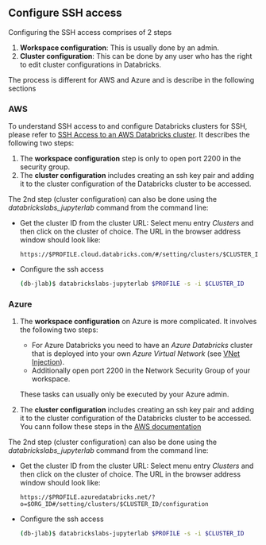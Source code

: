 ## Configure SSH access

Configuring the SSH access comprises of 2 steps

1. **Workspace configuration**: This is usually done by an admin.
2. **Cluster configuration**: This can be done by any user who has the right to edit cluster configurations in Databricks.

The process is different for AWS and Azure and is describe in the following sections


### AWS

To understand SSH access to and configure Databricks clusters for SSH, please refer to [SSH Access to an AWS Databricks cluster](https://docs.databricks.com/user-guide/clusters/ssh.html#ssh-access-to-clusters). It describes the following two steps:

1. The **workspace configuration** step is only to open port 2200 in the security group.
2. The **cluster configuration** includes creating an ssh key pair and adding it to the cluster configuration of the Databricks cluster to be accessed.

The 2nd step (cluster configuration) can also be done using the *databrickslabs_jupyterlab* command from the command line:

- Get the cluster ID from the cluster URL: Select menu entry *Clusters* and then click on the cluster of choice. The URL in the browser address window should look like:

    ```text
    https://$PROFILE.cloud.databricks.com/#/setting/clusters/$CLUSTER_ID/configuration
    ```

- Configure the ssh access

    ```bash
    (db-jlab)$ databrickslabs-jupyterlab $PROFILE -s -i $CLUSTER_ID
    ```

### Azure

1. The **workspace configuration** on Azure is more complicated. It involves the following two steps:

    - For Azure Databricks you need to have an *Azure Databricks* cluster that is deployed into your own *Azure Virtual Network* (see [VNet Injection](https://docs.azuredatabricks.net/administration-guide/cloud-configurations/azure/vnet-inject.html)).
    - Additionally open port 2200 in the Network Security Group of your workspace.

    These tasks can usually only be executed by your Azure admin.

2. The **cluster configuration** includes creating an ssh key pair and adding it to the cluster configuration of the Databricks cluster to be accessed. You cann follow these steps in the [AWS documentation](https://docs.databricks.com/user-guide/clusters/ssh.html#ssh-access-to-clusters)

The 2nd step (cluster configuration) can also be done using the *databrickslabs_jupyterlab* command from the command line:

- Get the cluster ID from the cluster URL: Select menu entry *Clusters* and then click on the cluster of choice. The URL in the browser address window should look like:

    ```text
    https://$PROFILE.azuredatabricks.net/?o=$ORG_ID#/setting/clusters/$CLUSTER_ID/configuration
    ```

- Configure the ssh access

    ```bash
    (db-jlab)$ databrickslabs-jupyterlab $PROFILE -s -i $CLUSTER_ID
    ```
